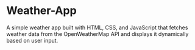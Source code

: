 # Weather-App
A simple weather app built with HTML, CSS, and JavaScript that fetches weather data from the OpenWeatherMap API and displays it dynamically based on user input.
